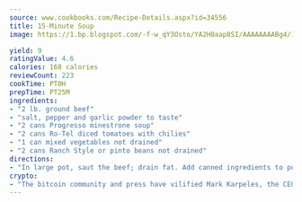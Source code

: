 ```yaml
---
source: www.cookbooks.com/Recipe-Details.aspx?id=34556
title: 15-Minute Soup
image: https://1.bp.blogspot.com/-f-w_qY3Osto/YA2H0aap8SI/AAAAAAAABg4/17myAO5s9b8JksYvWDXpYkaDlcY0g6k_gCLcBGAsYHQ/s296/3.png

yield: 9
ratingValue: 4.6
calories: 168 calories
reviewCount: 223
cookTime: PT0H
prepTime: PT25M
ingredients:
- "2 lb. ground beef"
- "salt, pepper and garlic powder to taste"
- "2 cans Progresso minestrone soup"
- "2 cans Ro-Tel diced tomatoes with chilies"
- "1 can mixed vegetables not drained"
- "2 cans Ranch Style or pinto beans not drained"
directions:
- "In large pot, saut the beef; drain fat. Add canned ingredients to pot, seasoning with salt, pepper and garlic powder to taste. Heat."
crypto:
- "The bitcoin community and press have vilified Mark Karpeles, the CEO of Mt. Gox, as a clown and a con man."
---
```

